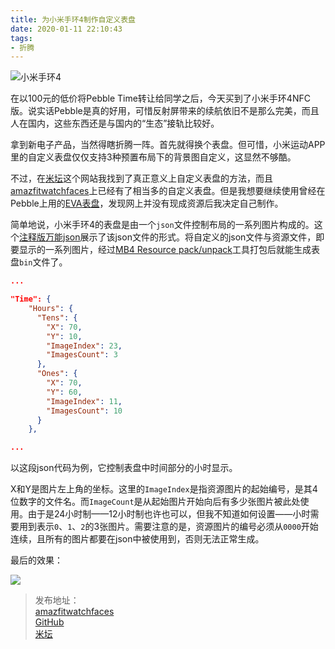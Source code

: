 ```yaml
---
title: 为小米手环4制作自定义表盘
date: 2020-01-11 22:10:43
tags:
- 折腾
---
```

![小米手环4](https://images.hakurei.red/uMehFaU86boClZL.jpg)

在以100元的低价将Pebble Time转让给同学之后，今天买到了小米手环4NFC版。说实话Pebble是真的好用，可惜反射屏带来的续航依旧不是那么完美，而且人在国内，这些东西还是与国内的“生态”接轨比较好。

拿到新电子产品，当然得瞎折腾一阵。首先就得换个表盘。但可惜，小米运动APP里的自定义表盘仅仅支持3种预置布局下的背景图自定义，这显然不够酷。

不过，在[米坛](https://www.bandbbs.cn/)这个网站我找到了真正意义上自定义表盘的方法，而且[amazfitwatchfaces](https://amazfitwatchfaces.com/)上已经有了相当多的自定义表盘。但是我想要继续使用曾经在Pebble上用的[EVA表盘](https://apps.rebble.io/zh_CN/application/529ab1b6d17b5033ba000033)，发现网上并没有现成资源后我决定自己制作。

简单地说，小米手环4的表盘是由一个`json`文件控制布局的一系列图片构成的。这个[注释版万能json](https://www.bandbbs.cn/threads/533/)展示了该json文件的形式。将自定义的json文件与资源文件，即要显示的一系列图片，经过[MB4 Resource pack/unpack](https://geekdoing.com/threads/mb4-resource-pack-unpack.1383/)工具打包后就能生成表盘`bin`文件了。

```json
...

"Time": {
    "Hours": {
      "Tens": {
        "X": 70,
        "Y": 10,
        "ImageIndex": 23,
        "ImagesCount": 3
      },
      "Ones": {
        "X": 70,
        "Y": 60,
        "ImageIndex": 11,
        "ImagesCount": 10
      }
    },

...
```

以这段json代码为例，它控制表盘中时间部分的小时显示。

X和Y是图片左上角的坐标。这里的`ImageIndex`是指资源图片的起始编号，是其4位数字的文件名。而`ImageCount`是从起始图片开始向后有多少张图片被此处使用。由于是24小时制——12小时制也许也可以，但我不知道如何设置——小时需要用到表示`0`、`1`、`2`的3张图片。需要注意的是，资源图片的编号必须从`0000`开始连续，且所有的图片都要在json中被使用到，否则无法正常生成。

最后的效果：

![](https://images.hakurei.red/lPeLST9Rt4iHQr7.gif)

> 发布地址：    
> [amazfitwatchfaces](https://amazfitwatchfaces.com/mi-band-4/view/11723)   
> [GitHub](https://github.com/Macyrate/EVA_font_watchface)  
> [米坛](http://watchface.pingx.tech/h5/#/pages/detail/detail?id=1058400)
